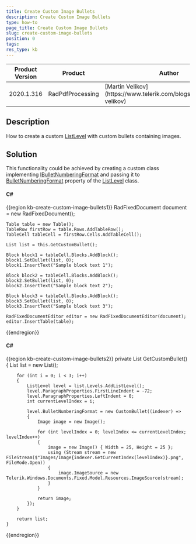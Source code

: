 ```yaml
---
title: Create Custom Image Bullets
description: Create Custom Image Bullets
type: how-to
page_title: Create Custom Image Bullets
slug: create-custom-image-bullets
position: 0
tags: 
res_type: kb
---
```


<table>
<thead>
	<tr>
		<th>Product Version</th>
		<th>Product</th>
		<th>Author</th>
	</tr>
</thead>
<tbody>
	<tr>
		<td>2020.1.316</td>
		<td>RadPdfProcessing</td>
		<td>[Martin Velikov](https://www.telerik.com/blogs/author/martin-velikov)</td>
	</tr>
</tbody>
</table>

## Description

How to create a custom [ListLevel](https://docs.telerik.com/devtools/document-processing/api/Telerik.Windows.Documents.Fixed.Model.Editing.Lists.ListLevel.html) with custom bullets containing images.

## Solution

This functionality could be achieved by creating a custom class implementing [IBulletNumberingFormat](https://docs.telerik.com/devtools/document-processing/api/Telerik.Windows.Documents.Fixed.Model.Editing.Lists.IBulletNumberingFormat.html) and passing it to [BulletNumberingFormat](https://docs.telerik.com/devtools/document-processing/api/Telerik.Windows.Documents.Fixed.Model.Editing.Lists.ListLevel.html#collapsible-Telerik_Windows_Documents_Fixed_Model_Editing_Lists_ListLevel_BulletNumberingFormat) property of the [ListLevel](https://docs.telerik.com/devtools/document-processing/api/Telerik.Windows.Documents.Fixed.Model.Editing.Lists.ListLevel.html) class.

#### __C#__

{{region kb-create-custom-image-bullets1}}
	RadFixedDocument document = new RadFixedDocument();

	Table table = new Table();
	TableRow firstRow = table.Rows.AddTableRow();
	TableCell tableCell = firstRow.Cells.AddTableCell();

	List list = this.GetCustomBullet();

	Block block1 = tableCell.Blocks.AddBlock();
	block1.SetBullet(list, 0);
	block1.InsertText("Sample block text 1");

	Block block2 = tableCell.Blocks.AddBlock();
	block2.SetBullet(list, 0);
	block2.InsertText("Sample block text 2");

	Block block3 = tableCell.Blocks.AddBlock();
	block3.SetBullet(list, 0);
	block3.InsertText("Sample block text 3");

	RadFixedDocumentEditor editor = new RadFixedDocumentEditor(document);
	editor.InsertTable(table);
 
{{endregion}}

#### __C#__

{{region kb-create-custom-image-bullets2}}
	private List GetCustomBullet()
	{
		List list = new List();

		for (int i = 0; i < 3; i++)
		{
			ListLevel level = list.Levels.AddListLevel();
			level.ParagraphProperties.FirstLineIndent = -72;
			level.ParagraphProperties.LeftIndent = 0;
			int currentLevelIndex = i;

			level.BulletNumberingFormat = new CustomBullet((indexer) =>
			{
				Image image = new Image();

				for (int levelIndex = 0; levelIndex <= currentLevelIndex; levelIndex++)
				{
					image = new Image() { Width = 25, Height = 25 };
					using (Stream stream = new FileStream($"Images/Image{indexer.GetCurrentIndex(levelIndex)}.png", FileMode.Open))
					{
						image.ImageSource = new Telerik.Windows.Documents.Fixed.Model.Resources.ImageSource(stream);
					}
				}

				return image;
			});
		}

		return list;
	}

{{endregion}}

